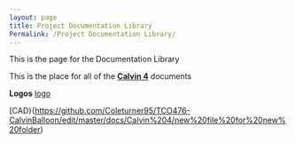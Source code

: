 ```yaml
---
layout: page
title: Project Documentation Library
Permalink: /Project Documentation Library/
---
```


This is the page for the Documentation Library

This is the place for all of the **[Calvin 4](https://drive.google.com/drive/folders/0B3C7UDjcjcbKWU05b1R4VEN3NEU)** documents 

**Logos**
[logo](https://drive.google.com/drive/folders/0BzWMxDNc9LoBaFZ0Z0ptazZzVjA)

[CAD}(https://github.com/Coleturner95/TCO476-CalvinBalloon/edit/master/docs/Calvin%204/new%20file%20for%20new%20folder) 
